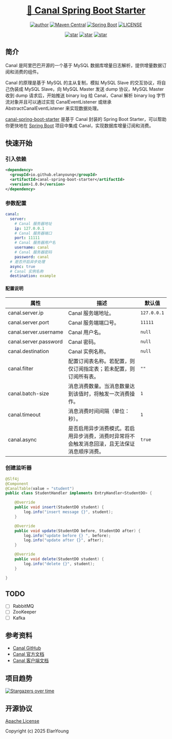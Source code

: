 <h1 align="center"><a href="https://github.com/ElanYoung/canal-spring-boot" target="_blank">🚀 Canal Spring Boot Starter</a></h1>
<p align="center">
  <a href="https://doc.starimmortal.com"><img alt="author" src="https://img.shields.io/badge/author-ElanYoung-blue.svg"/></a>
  <a href="https://search.maven.org/search?q=io.github.elanyoung:canal-spring-boot-starter"><img alt="Maven Central" src="https://img.shields.io/maven-central/v/io.github.elanyoung/canal-spring-boot-starter?label=Maven%20Central"/></a>
  <a href="https://docs.spring.io/spring-boot/docs/2.7.18/reference/html/"><img alt="Spring Boot" src="https://img.shields.io/badge/Spring Boot-2.7.18-brightgreen.svg"/></a>
  <a href="https://github.com/ElanYoung/canal-spring-boot/blob/master/LICENSE"><img alt="LICENSE" src="https://img.shields.io/github/license/ElanYoung/canal-spring-boot.svg"/></a>
</p>

<p align="center">
  <a href="https://github.com/ElanYoung/canal-spring-boot/stargazers"><img alt="star" src="https://img.shields.io/github/stars/ElanYoung/canal-spring-boot.svg?label=Stars&style=social"/></a>
  <a href="https://github.com/ElanYoung/canal-spring-boot/network/members"><img alt="star" src="https://img.shields.io/github/forks/ElanYoung/canal-spring-boot.svg?label=Fork&style=social"/></a>
  <a href="https://github.com/ElanYoung/canal-spring-boot/watchers"><img alt="star" src="https://img.shields.io/github/watchers/ElanYoung/canal-spring-boot.svg?label=Watch&style=social"/></a>
</p>

## 简介

Canal 是阿里巴巴开源的一个基于 MySQL 数据库增量日志解析，提供增量数据订阅和消费的组件。

Canal 的原理是基于 MySQL 的主从复制，模拟 MySQL Slave 的交互协议，将自己伪装成 MySQL Slave，向 MySQL Master 发送 dump 协议，MySQL Master 收到 dump 请求后，开始推送 binary log 给 Canal，Canal 解析 binary log 字节流对象并且可以通过实现 CanalEventListener 或继承 AbstractCanalEventListener 来实现数据处理。

[canal-spring-boot-starter](https://github.com/StarImmortal/canal-spring-boot) 是基于 Canal 封装的 Spring Boot Starter，可以帮助你更快地在 [Spring Boot](https://spring.io/projects/spring-boot) 项目中集成 Canal，实现数据库增量订阅和消费。

## 快速开始

### 引入依赖

```xml
<dependency>
  <groupId>io.github.elanyoung</groupId>
  <artifactId>canal-spring-boot-starter</artifactId>
  <version>1.0.0</version>
</dependency>
```

### 参数配置

```yaml
canal:
  server:
    # Canal 服务器地址
    ip: 127.0.0.1
    # Canal 服务器端口
    port: 11111
    # Canal 服务器用户名
    username: canal
    # Canal 服务器密码
    password: canal
  # 是否开启异步处理
  async: true
  # Canal 实例名称
  destination: example
```

#### 配置说明

| 属性                    | 描述                                             | 默认值         |
|-----------------------|------------------------------------------------|-------------|
| canal.server.ip       | Canal 服务端地址。                                   | `127.0.0.1` |
| canal.server.port     | Canal 服务端端口号。                                  | `11111`     |
| canal.server.username | Canal 用户名。                                     | `null`      |
| canal.server.password | Canal 密码。                                      | `null`      |
| canal.destination     | Canal 实例名称。                                    | `null`      |
| canal.filter          | 配置订阅表名称。若配置，则仅订阅指定表；若未配置，则订阅所有表。               | `""`        |
| canal.batch-size      | 消息消费数量。当消息数量达到该值时，将触发一次消费操作。                   | `1`         |
| canal.timeout         | 消息消费时间间隔（单位：秒）。                                | `1`         |
| canal.async           | 是否启用异步消费模式。若启用异步消费，消费时异常将不会触发消息回滚，且无法保证消息顺序消费。 | `true`      |

### 创建监听器

```java
@Slf4j
@Component
@CanalTable(value = "student")
public class StudentHandler implements EntryHandler<StudentDO> {

	@Override
	public void insert(StudentDO student) {
		log.info("insert message {}", student);
	}

	@Override
	public void update(StudentDO before, StudentDO after) {
		log.info("update before {} ", before);
		log.info("update after {}", after);
	}

	@Override
	public void delete(StudentDO student) {
		log.info("delete {}", student);
	}

}
```

## TODO

- [ ] RabbitMQ
- [ ] ZooKeeper
- [ ] Kafka

## 参考资料

- [Canal GitHub](https://github.com/alibaba/canal)
- [Canal 官方文档](https://github.com/alibaba/canal/wiki)
- [Canal 客户端文档](https://github.com/alibaba/canal/wiki/ClientExample)

## 项目趋势

[![Stargazers over time](https://starchart.cc/ElanYoung/canal-spring-boot.svg)](https://starchart.cc/ElanYoung/canal-spring-boot)

## 开源协议

[Apache License](https://opensource.org/license/apache-2-0/)

Copyright (c) 2025 ElanYoung